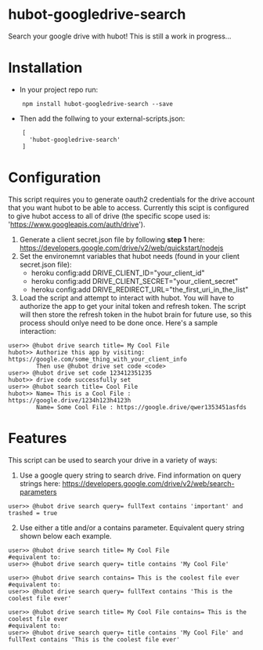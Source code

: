 # hubot-googledrive-search
Search your google drive with hubot!
This is still a work in progress...

# Installation

* In your project repo run:
```
    npm install hubot-googledrive-search --save
```
* Then add the follwing to your external-scripts.json:
```
    [
      'hubot-googledrive-search'
    ]
```

# Configuration
This script requires you to generate oauth2 credentials for the drive account that you want hubot to be able to access. Currently this scipt is configured to give hubot access to all of drive (the specific scope used is: 'https://www.googleapis.com/auth/drive').

1. Generate a client secret.json file by following **step 1** here: https://developers.google.com/drive/v2/web/quickstart/nodejs
2. Set the environemnt variables that hubot needs (found in your client secret.json file):
    * heroku config:add DRIVE_CLIENT_ID="your_client_id"
    * heroku config:add DRIVE_CLIENT_SECRET="your_client_secret"
    * heroku config:add DRIVE_REDIRECT_URL="the_first_uri_in_the_list"
3. Load the script and attempt to interact with hubot. You will have to authorize the app to get your inital token and refresh token. The script will then store the refresh token in the hubot brain for future use, so this process should onlye need to be done once. Here's a sample interaction:
```
user>> @hubot drive search title= My Cool File
hubot>> Authorize this app by visiting: https://google.com/some_thing_with_your_client_info
        Then use @hubot drive set code <code>
user>> @hubot drive set code 123412351235
hubot>> drive code successfully set
user>> @hubot search title= Cool File
hubot>> Name= This is a Cool File : https://google.drive/1234h123h4123h
        Name= Some Cool File : https://google.drive/qwer1353451asfds
```

# Features
This script can be used to search your drive in a variety of ways:

1. Use a google query string to search drive. Find information on query strings here: https://developers.google.com/drive/v2/web/search-parameters
```
user>> @hubot drive search query= fullText contains 'important' and trashed = true
```
2. Use either a title and/or a contains parameter. Equivalent query string shown below each example.
```
user>> @hubot drive search title= My Cool File
#equivalent to:
user>> @hubot drive search query= title contains 'My Cool File'

user>> @hubot drive search contains= This is the coolest file ever
#equivalent to:
user>> @hubot drive search query= fullText contains 'This is the coolest file ever'

user>> @hubot drive search title= My Cool File contains= This is the coolest file ever
#equivalent to:
user>> @hubot drive search query= title contains 'My Cool File' and fullText contains 'This is the coolest file ever'
```
